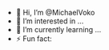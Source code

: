 - 👋 Hi, I’m @MichaelVoko
- 👀 I’m interested in ...
- 🌱 I’m currently learning ...
- ⚡ Fun fact: 

<!---
MichaelVoko/MichaelVoko is a ✨ special ✨ repository because its `README.md` (this file) appears on your GitHub profile.
You can click the Preview link to take a look at your changes.
--->
